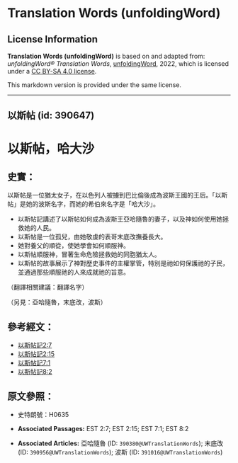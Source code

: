 # Translation Words (unfoldingWord)

## License Information

**Translation Words (unfoldingWord)** is based on and adapted from: _unfoldingWord® Translation Words_, [unfoldingWord](https://unfoldingword.org/utw), 2022, which is licensed under a [CC BY-SA 4.0 license](https://creativecommons.org/licenses/by-sa/4.0/legalcode.en).

This markdown version is provided under the same license.



--------------------------------

## 以斯帖 (id: 390647)

以斯帖，哈大沙
=======

史實：
---

以斯帖是一位猶太女子，在以色列人被擄到巴比倫後成為波斯王國的王后。「以斯帖」是她的波斯名字，而她的希伯來名字是「哈大沙」。

* 以斯帖記講述了以斯帖如何成為波斯王亞哈隨魯的妻子，以及神如何使用她拯救她的人民。
* 以斯帖是一位孤兒，由她敬虔的表哥末底改撫養長大。
* 她對養父的順從，使她學會如何順服神。
* 以斯帖順服神，冒著生命危險拯救她的同胞猶太人。
* 以斯帖的故事展示了神對歷史事件的主權掌管，特別是祂如何保護祂的子民，並通過那些順服祂的人來成就祂的旨意。

（翻譯相關建議：翻譯名字）

（另見：亞哈隨魯，末底改，波斯）

參考經文：
-----

* [以斯帖記2:7](https://ref.ly/Esth2:7)
* [以斯帖記2:15](https://ref.ly/Esth2:15)
* [以斯帖記7:1](https://ref.ly/Esth7:1)
* [以斯帖記8:2](https://ref.ly/Esth8:2)

原文參照：
-----

* 史特朗號：H0635

* **Associated Passages:** EST 2:7; EST 2:15; EST 7:1; EST 8:2
* **Associated Articles:** 亞哈隨魯 (ID: `390380@UWTranslationWords`); 末底改 (ID: `390956@UWTranslationWords`); 波斯 (ID: `391016@UWTranslationWords`)

